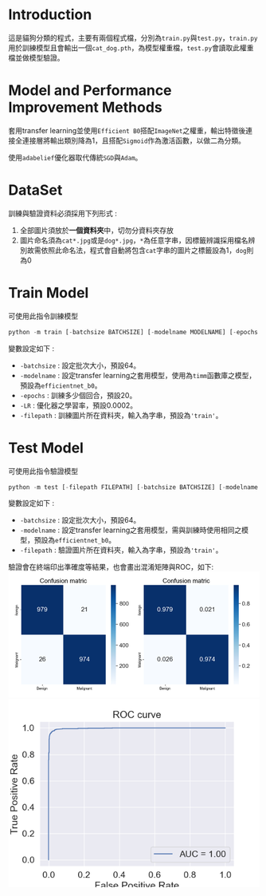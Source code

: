 # Introduction

這是貓狗分類的程式，主要有兩個程式檔，分別為`train.py`與`test.py`，`train.py`用於訓練模型且會輸出一個`cat_dog.pth`，為模型權重檔，`test.py`會讀取此權重檔並做模型驗證。


# Model and Performance Improvement Methods

套用transfer learning並使用`Efficient B0`搭配`ImageNet`之權重，輸出特徵後連接全連接層將輸出類別降為1，且搭配`Sigmoid`作為激活函數，以做二為分類。

使用`adabelief`優化器取代傳統`SGD`與`Adam`。

# DataSet

訓練與驗證資料必須採用下列形式 : 

1. 全部圖片須放於**一個資料夾**中，切勿分資料夾存放
2. 圖片命名須為`cat*.jpg`或是`dog*.jpg`，`*`為任意字串，因標籤辨識採用檔名辨別故需依照此命名法，程式會自動將包含`cat`字串的圖片之標籤設為1，`dog`則為0

# Train Model

可使用此指令訓練模型

```python
python -m train [-batchsize BATCHSIZE] [-modelname MODELNAME] [-epochs EPOCHS] [-lr LR] [-filepath FILEPATH]
```

變數設定如下 : 
* `-batchsize` : 設定批次大小，預設64。
* `-modelname` : 設定transfer learning之套用模型，使用為`timm`函數庫之模型，預設為`efficientnet_b0`。
* `-epochs` : 訓練多少個回合，預設20。
* `-LR` : 優化器之學習率，預設0.0002。
* `-filepath` : 訓練圖片所在資料夾，輸入為字串，預設為`'train'`。
  
# Test Model

可使用此指令驗證模型
```python
python -m test [-filepath FILEPATH] [-batchsize BATCHSIZE] [-modelname MODELNAME]
```

變數設定如下 : 
* `-batchsize` : 設定批次大小，預設64。
* `-modelname` : 設定transfer learning之套用模型，需與訓練時使用相同之模型，預設為`efficientnet_b0`。
* `-filepath` : 驗證圖片所在資料夾，輸入為字串，預設為`'train'`。

驗證會在終端印出準確度等結果，也會畫出混淆矩陣與ROC，如下: 
![cm](https://github.com/JulianLee310514065/dog_cat_classification/blob/main/Figure_1.png)
![roc](https://github.com/JulianLee310514065/dog_cat_classification/blob/main/Figure_2.png)

